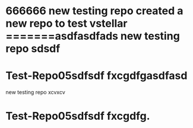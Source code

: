 666666
new testing repo 
created a new repo to test vstellar
=======asdfasdfads
new testing repo sdsdf
=======
# Test-Repo05sdfsdf fxcgdfgasdfasd
new testing repo xcvxcv


# Test-Repo05sdfsdf fxcgdfg.

